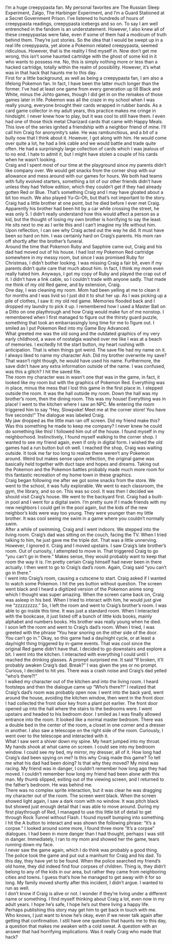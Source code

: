 I’m a huge creepypasta fan. My personal favorites are The Russian Sleep Experiment, Zalgo, The Harbinger Experiment, and I’m a Guard Stationed at a Secret Government Prison. I’ve listened to hundreds of hours of creepypasta readings, creepypasta icebergs and so on. To say I am well entrenched in the fandom is an understatement. However, I also knew all of these creepypastas were fake, even if some of them had a modicum of truth behind them. They’re just stories. So the idea that I would be swept up in a real life creepypasta, yet alone a Pokemon related creepypasta, seemed ridiculous. However, that is the reality I find myself in. Now don’t get me wrong, this isn’t some haunted cartridge with the ghost of some kid in it who wants to possess me. No, this is simply nothing more or less than a hacked cartridge, totally within the realm of possibility. However, it’s what was in that hack that haunts me to this day.  
First for a little background, as well as being a creepypasta fan, I am also a lifelong Pokemon fan. In fact, I have been the latter much longer than the former. I’ve had at least one game from every generation up till Black and White, minus the Johto games, though I did get in on the remakes of those games later in life. Pokemon was all the craze in my school when I was really young, everyone brought their cards wrapped in rubber bands. As a card game collector in my adult years, this practice makes me cringe in hindsight. I never knew how to play, but it was cool to still have them. I even had one of those thick metal Charizard cards that came with Happy Meals.  
This love of the series ignited a friendship with a neighbor friend of mine. I’ll call him Craig for anonymity’s sake. He was rambunctious, and a bit of a bully now that I think about it. However, I got along with him. He would come over quite a lot, he had a link cable and we would battle and trade quite often. He had a surprisingly large collection of cards which I was jealous of to no end. I hate to admit it, but I might have stolen a couple of his cards when he wasn’t looking.  
Craig and I spent most of our time at the playground since my parents didn’t like company over. We would get snacks from the corner shop with our allowance and mess around with our games for hours. We both had teams with fully evolved starters, something a lot of our other friends didn’t have unless they had Yellow edition, which they couldn’t get if they had already gotten Red or Blue. That’s something Craig and I may have gloated about a bit too much. We also played Yu-Gi-Oh, but that’s not important to the story.   
Craig had a little brother at one point, but he died before I ever met Craig. Apparently his brother had been hit by a car while crossing the street, he was only 5. I didn’t really understand how this would affect a person as a kid, but the thought of losing my own brother is horrifying to say the least. He sits next to me as I write this and I can’t imagine my life without him. Upon reflection, I can see why Craig acted out the way he did. It must have been so hard on him. I was certainly hard on Craig’s parents. His mom ran off shortly after the brother’s funeral.  
Around the time that Pokemon Ruby and Sapphire came out, Craig and his dad had moved out of his house. I had lost my Pokemon Red cartridge somewhere in my messy room, but since I was promised Ruby for Christmas, I didn’t bother looking. I was missing Craig a fair bit, even if my parents didn’t quite care that much about him. In fact, I think my mom even really hated him. Anyways, I got my copy of Ruby and played the crap out of it. I didn’t have a link cable, so I couldn’t trade with anyone sadly. That made me think of my old Red game, and by extension, Craig.  
One day, I was cleaning my room. Mom had been yelling at me to clean it for months and I was livid so I just did it to shut her up. As I was picking up a pile of clothes, I saw it: my old red game. Memories flooded back and I dropped my laundry to pick it up. I remembered how I used a Master Ball on a Ditto on one playthrough and how Craig would make fun of me nonstop. I remembered when I first managed to figure out the thirsty guard puzzle, something that took an embarrassingly long time for me to figure out. I smiled as I put Pokemon Red into my Game Boy Advanced.  
What greeted me was the old song and the outdated graphics of my very early childhood, a wave of nostalgia washed over me like I was at a beach of memories. I excitedly hit the start button, my heart rushing with anticipation. That is when things got weird. The save file had my name on it. I always liked to name my character Ash. Did my brother overwrite my save? That wasn’t right though, he would have used his name. Furthermore, the save didn’t have any extra information outside of the name. I was confused, was this a glitch? I hit the saved file.  
The room my character was in wasn’t one that was in the game, in fact, it looked like my room but with the graphics of Pokemon Red. Everything was in place, minus the mess that I lost this game in the first place in. I stepped outside the room. It was the hall outside my room. Down the hall was my brother’s room, then the dining room. This was my house! Everything was in place! I went to the kitchen where I saw an NPC. Me entering the room triggered him to say “Hey, Slowpoke! Meet me at the corner store! You have five seconds!” The dialogue was labeled Craig.  
My jaw dropped as the little man ran off screen. Did my friend make this? Was this something he made to keep me company? I never knew he could do something like this! I followed him out of the house. I found myself in my neighborhood. Instinctively, I found myself walking to the corner shop. I wanted to see my friend again, even if only in digital form. I wished the old games had a run button but oh well. I reached the shop, Craig was waiting outside. It took me far too long to realize there weren’t any Pokemon around. Weird but makes sense upon reflection, the original game was basically held together with duct tape and hopes and dreams. Taking out the Pokemon and the Pokemon battles probably made much more room for this fantastic recreation of my home town in these graphics.  
Craig began following me after we got some snacks from the store. We went to the school, it was fully explorable. We went to each classroom, the gym, the library, and so on. This was so cool. It was then I decided we should visit Craig’s house. We went to the backyard first. Craig had a built-in pool and I went for a digital swim. I’m pretty sure if I made friends with my new neighbors I could get in the pool again, but the kids of the new neighbor’s kids were way too young. They were younger than my little brother. It was cool seeing me swim in a game where you couldn’t normally swim.  
After a while of swimming, Craig and I went indoors. We stepped into the living room. Craig’s dad was sitting on the couch, facing the TV. When I tried talking to him, he just gave me the triple dot. That was a little unnerving. However, I ignored it. Craig and I moved upstairs. I saw Craig’s late brother’s room. Out of curiosity, I attempted to move in. That triggered Craig to go “you can’t go in there.” Makes sense, they would probably want to keep that room the way it is. I’m pretty certain Craig himself had never been in there actually. I then went to go to Craig’s dad’s room. Again, Craig said “you can’t go in there.”  
I went into Craig’s room, causing a cutscene to start. Craig asked if I wanted to watch some Pokemon. I hit the yes button without question. The screen went black and I heard a digitized version of the Pokemon anime song which I thought was super amazing. When the screen came back on, Craig was asleep in his bed. When I tried to interact with him, he would just give me “zzzzzzzzz.” So, I left the room and went to Craig’s brother’s room. I was able to go inside this time. It was just a standard room. When I interacted with the bookcase, it just listed off a bunch of little kids books, mainly alphabet and numbers books. His brother was really young when he died.  
I soon left the room and went to Craig’s dad’s room. When I tried, I was greeted with the phrase “You hear snoring on the other side of the door. You can’t go in.” Okay, so this game had a day/night cycle, or at least a day/night thing triggered by in-game events. That was cool since the original Red game didn’t have that. I decided to go downstairs and explore a bit. I went into the kitchen. I interacted with everything I could until I reached the drinking glasses. A prompt surprised me. It said “If broken, it’ll probably awaken Craig’s dad. Break?” I was given the yes or no prompt. Curious, I decided to hit yes. There was a crash noise and Craig’s dad yelled “who’s there?!”  
I walked my character out of the kitchen and into the living room. I heard footsteps and then the dialogue came up “Who’s there?!” I realized that Craig’s dad’s room was probably open now. I went into the back yard, went around the house, avoiding the kitchen window, then went in the front door. I had collected the front door key from a plant pot earlier. The front door opened up into the hall where the stairs to the bedrooms were. I went upstairs and headed to his bedroom door. I smiled as I was finally allowed entrance into the room. It looked like a normal master bedroom. There was a double bed in the center of the room, a closet in one corner and a dresser in another. I also saw a telescope on the right side of the room. Curiously, I went over to the telescope and interacted with it.  
What I saw sent a shiver down my spine. My heart jumped into my throat. My hands shook at what came on screen. I could see into my bedroom window. I could see my bed, my mirror, my dresser, all of it. How long had Craig’s dad been spying on me? Is this why Craig made this game? To tell me what his dad had been doing? Is that why they moved? My mind was racing. My friend was in danger, I couldn’t remember how long ago they had moved. I couldn’t remember how long my friend had been alone with this man. My thumb slipped, exiting out of the viewing screen, and I returned to the father’s bedroom. He was behind me.  
There was no complex sprite interaction, but it was clear he was dragging my character out of the room. The screen went black. When the screen showed light again, I saw a dark room with no window. It was pitch black but showed just enough detail that I was able to move around. During my first playthrough of Red, I managed to use this little bit of detail to get through Rock Tunnel without Flash. I found myself bumping into something. I hit the A button to interact and was shown the following phrase: “It’s a corpse.” I looked around some more, I found three more “It’s a corpse” dialogues. I had been in more danger than I had thought, perhaps I was still in danger. Immediately, I ran to my mom and showed her the game, tears running down my face.  
I never saw the game again, which I do think was probably a good thing. The police took the game and put out a manhunt for Craig and his dad. To this day, they have yet to be found. When the police searched my friend’s old home, they did indeed find four corpses of children. Thing is, they didn’t belong to any of the kids in our area, but rather they came from neighboring cities and towns. I guess that’s how he managed to get away with it for so long. My family moved shortly after this incident, I didn’t argue. I wanted to run as well.  
I don’t know if Craig is alive or not. I wonder if they’re living under a different name or something. I find myself thinking about Craig a lot, even now in my adult years. I hope he’s safe, I hope he’s out there living a happy life. Perhaps publishing this story may get him to get back in touch with me. Who knows, I just want to know he’s okay, even if we never talk again after getting that confirmation. I still have one question that haunts me to this day, a question that makes me awaken with a cold sweat. A question with an answer that had horrifying implications. Was it really Craig who made that hack?